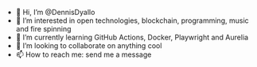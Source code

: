 - 👋 Hi, I’m @DennisDyallo
- 👀 I’m interested in open technologies, blockchain, programming, music and fire spinning
- 🌱 I’m currently learning GitHub Actions, Docker, Playwright and Aurelia
- 💞️ I’m looking to collaborate on anything cool
- 📫 How to reach me: send me a message

<!---
DennisDyallo/DennisDyallo is a ✨ special ✨ repository because its `README.md` (this file) appears on your GitHub profile.
You can click the Preview link to take a look at your changes.
--->

